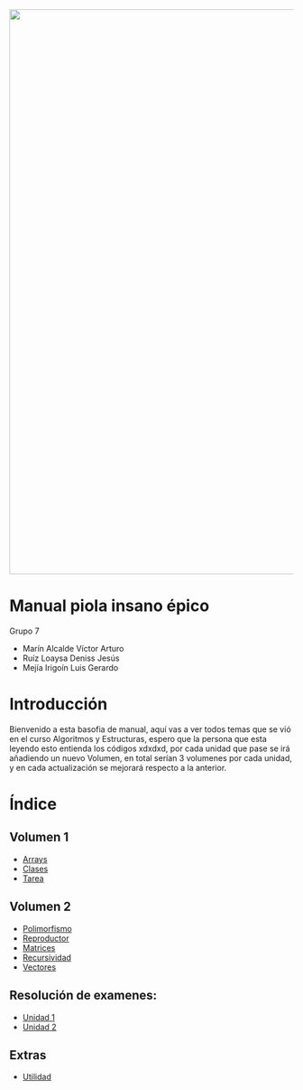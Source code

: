 <img src="https://i.imgur.com/6G6cJ4l.png" width="1000">

# Manual piola insano épico
Grupo 7
* Marín Alcalde Víctor Arturo 
* Ruíz Loaysa Deniss Jesús
* Mejía Irigoín Luis Gerardo
# Introducción
Bienvenido a esta basofia de manual, aquí vas a ver todos temas que se vió en el curso Algoritmos y Estructuras, espero que la persona que esta leyendo esto entienda los códigos xdxdxd, por cada unidad que pase se irá añadiendo un nuevo Volumen, en total serían 3 volumenes por cada unidad, y en cada actualización se mejorará respecto a la anterior.

# Índice
## Volumen 1
* [Arrays](Volume_1/Arrays.md)
* [Clases](Volume_1/Clases.md)
* [Tarea](Volume_1/Tarea.md)


## Volumen 2
* [Polimorfismo](Volume_2/Polimorfismo.md)
* [Reproductor](Volume_2/Recursividad.md)
* [Matrices](Volume_2/ArraysVol2.md)
* [Recursividad](Volume_2/Recursividad.md)
* [Vectores](<Volume_2/Matrices Y Vectores.md>)

## Resolución de examenes:
* [Unidad 1](Evaluation/Unidad1.md)
* [Unidad 2](Evaluation/Unidad2.md)

## Extras
* [Utilidad](Extras.md)
